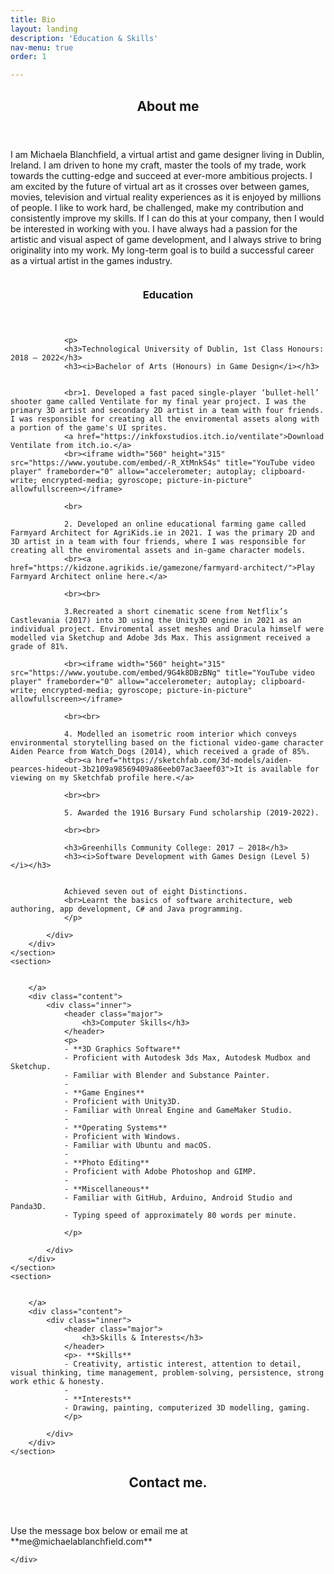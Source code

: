 ```yaml
---
title: Bio
layout: landing
description: 'Education & Skills'
nav-menu: true
order: 1

---
```


<!-- Main -->
<div id="main">

<!-- One -->
<section id="one">
	<div class="inner">
		<header class="major">
			<h2>About me</h2>
		</header>
		<p>I am Michaela Blanchfield, a virtual artist and game designer living in Dublin, Ireland. I am driven to hone my craft, master the tools of my trade, work towards the cutting-edge and succeed at ever-more ambitious projects. I am excited by the future of virtual art as it crosses over between games, movies, television and virtual reality experiences as it is enjoyed by millions of people. I like to work hard, be challenged, make my contribution and consistently improve my skills. If I can do this at your company, then I would be interested in working with you. I have always had a passion for the artistic and visual aspect of game development, and I always strive to bring originality into my work. My long-term goal is to build a successful career as a virtual artist in the games industry. </p>
	</div>
</section>

<!-- Two -->
<section id="two" class="spotlights">
	<section>
		<a href="generic.html" class="image">
			<img src="{% link assets/images/pic07.jpg %}" alt="" data-position="center center" />
		</a>
		<div class="content">
			<div class="inner">
				<header class="major">
					<h3>Education</h3>
				</header>
				
				<p>
				<h3>Technological University of Dublin, 1st Class Honours: 2018 – 2022</h3>
				<h3><i>Bachelor of Arts (Honours) in Game Design</i></h3>
				
				
				<br>1. Developed a fast paced single-player ‘bullet-hell’ shooter game called Ventilate for my final year project. I was the primary 3D artist and secondary 2D artist in a team with four friends. I was responsible for creating all the enviromental assets along with a portion of the game's UI sprites.
				<a href="https://inkfoxstudios.itch.io/ventilate">Download Ventilate from itch.io.</a>
				<br><iframe width="560" height="315" src="https://www.youtube.com/embed/-R_XtMnkS4s" title="YouTube video player" frameborder="0" allow="accelerometer; autoplay; clipboard-write; encrypted-media; gyroscope; picture-in-picture" allowfullscreen></iframe>
				
				<br>
				
				2. Developed an online educational farming game called Farmyard Architect for AgriKids.ie in 2021. I was the primary 2D and 3D artist in a team with four friends, where I was responsible for creating all the enviromental assets and in-game character models.
				<br><a href="https://kidzone.agrikids.ie/gamezone/farmyard-architect/">Play Farmyard Architect online here.</a>
				
				<br><br>
				
				3.Recreated a short cinematic scene from Netflix’s Castlevania (2017) into 3D using the Unity3D engine in 2021 as an individual project. Enviromental asset meshes and Dracula himself were modelled via Sketchup and Adobe 3ds Max. This assignment received a grade of 81%.
				
				<br><iframe width="560" height="315" src="https://www.youtube.com/embed/9G4k8DBzBNg" title="YouTube video player" frameborder="0" allow="accelerometer; autoplay; clipboard-write; encrypted-media; gyroscope; picture-in-picture" allowfullscreen></iframe>
				
				<br><br>
				
				4. Modelled an isometric room interior which conveys environmental storytelling based on the fictional video-game character Aiden Pearce from Watch_Dogs (2014), which received a grade of 85%.
				<br><a href="https://sketchfab.com/3d-models/aiden-pearces-hideout-3b2109a98569409a86eeb07ac3aeef03">It is available for viewing on my Sketchfab profile here.</a> 
				
				<br><br>
				
				5. Awarded the 1916 Bursary Fund scholarship (2019-2022).
					
				<br><br>
				
				<h3>Greenhills Community College: 2017 – 2018</h3>
				<h3><i>Software Development with Games Design (Level 5)</i></h3>
				
				
				Achieved seven out of eight Distinctions. 
				<br>Learnt the basics of software architecture, web authoring, app development, C# and Java programming.
				</p>
				
			</div>
		</div>
	</section>
	<section>
		
			
		</a>
		<div class="content">
			<div class="inner">
				<header class="major">
					<h3>Computer Skills</h3>
				</header>
				<p>
				- **3D Graphics Software**
				- Proficient with Autodesk 3ds Max, Autodesk Mudbox and Sketchup. 
				- Familiar with Blender and Substance Painter. 
				-
				- **Game Engines** 
				- Proficient with Unity3D. 
				- Familiar with Unreal Engine and GameMaker Studio. 
				-
				- **Operating Systems**
				- Proficient with Windows. 
				- Familiar with Ubuntu and macOS. 
				-
				- **Photo Editing** 
				- Proficient with Adobe Photoshop and GIMP. 
				-
				- **Miscellaneous** 
				- Familiar with GitHub, Arduino, Android Studio and Panda3D. 
				- Typing speed of approximately 80 words per minute. 				
				
				</p>
				
			</div>
		</div>
	</section>
	<section>
		
			
		</a>
		<div class="content">
			<div class="inner">
				<header class="major">
					<h3>Skills & Interests</h3>
				</header>
				<p>- **Skills**
				- Creativity, artistic interest, attention to detail, visual thinking, time management, problem-solving, persistence, strong work ethic & honesty.
				- 
				- **Interests** 
				- Drawing, painting, computerized 3D modelling, gaming. 
				</p>
			
			</div>
		</div>
	</section>
</section>

<!-- Three -->
<section id="three">
	<div class="inner">
		<header class="major">
			<h2>Contact me.</h2>
		</header>
		<p>Use the message box below or email me at **me@michaelablanchfield.com** </p>
		
	</div>
</section>

</div>
